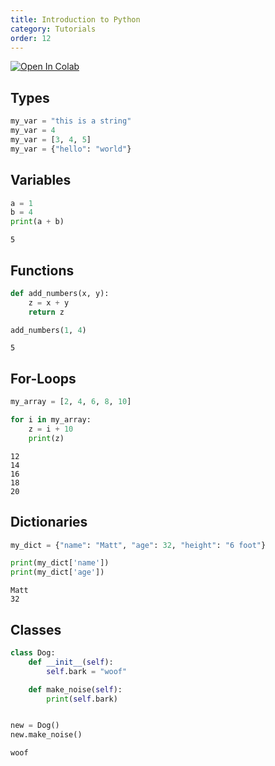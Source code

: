```yaml
---
title: Introduction to Python
category: Tutorials
order: 12
---
```


<a href="https://colab.research.google.com/drive/13rU3LTRTmv0JDUBxsH8DJmziqYOS8UCn" target="_parent"><img src="https://colab.research.google.com/assets/colab-badge.svg" alt="Open In Colab"/></a>



## Types


```python
my_var = "this is a string"
my_var = 4
my_var = [3, 4, 5]
my_var = {"hello": "world"}
```

## Variables


```python
a = 1
b = 4
print(a + b)
```

    5


## Functions


```python
def add_numbers(x, y):
    z = x + y
    return z

add_numbers(1, 4)
```




    5



## For-Loops


```python
my_array = [2, 4, 6, 8, 10]

for i in my_array:
    z = i + 10
    print(z)
```

    12
    14
    16
    18
    20


## Dictionaries


```python
my_dict = {"name": "Matt", "age": 32, "height": "6 foot"}

print(my_dict['name'])
print(my_dict['age'])
```

    Matt
    32


## Classes


```python
class Dog:
    def __init__(self):
        self.bark = "woof"

    def make_noise(self):
        print(self.bark)


new = Dog()
new.make_noise()
```

    woof



```python

```
